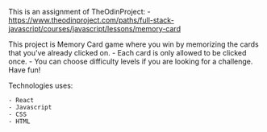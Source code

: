 This is an assignment of TheOdinProject:
    - https://www.theodinproject.com/paths/full-stack-javascript/courses/javascript/lessons/memory-card

This project is Memory Card game where you win by memorizing the cards that you've already clicked on.
    - Each card is only allowed to be clicked once.
    - You can choose difficulty levels if you are looking for a challenge. Have fun!  


 Technologies uses:

    - React
    - Javascript
    - CSS
    - HTML
